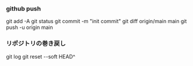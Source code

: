### github push 

git add -A 
git status
git commit -m "init commit"
git diff origin/main main
git push -u origin main

### リポジトリの巻き戻し

git log
git reset --soft HEAD^